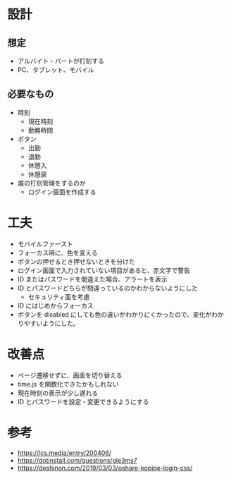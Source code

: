 # 設計

## 想定

- アルバイト・パートが打刻する
- PC、タブレット、モバイル

## 必要なもの

- 時刻
  - 現在時刻
  - 勤務時間
- ボタン
  - 出勤
  - 退勤
  - 休憩入
  - 休憩戻
- 誰の打刻管理をするのか
  - ログイン画面を作成する

# 工夫

- モバイルファースト
- フォーカス時に、色を変える
- ボタンの押せるとき押せないときを分けた
- ログイン画面で入力されていない項目があると、赤文字で警告
- ID またはパスワードを間違えた場合、アラートを表示
- ID とパスワードどちらが間違っているのかわからないようにした
  - セキュリティ面を考慮
- ID にはじめからフォーカス
- ボタンを disabled にしても色の違いがわかりにくかったので、変化がわかりやすいようにした。

# 改善点

- ページ遷移せずに、画面を切り替える
- time.js を関数化できたかもしれない
- 現在時刻の表示が少し遅れる
- ID とパスワードを設定・変更できるようにする

# 参考

- https://ics.media/entry/200406/
- https://dotinstall.com/questions/gle3ms7
- https://deshinon.com/2019/03/03/oshare-kopipe-login-css/
